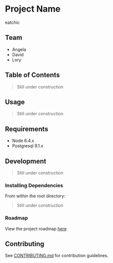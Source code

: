 # Project Name
eatchic

## Team
  - Angela
  - David
  - Lory

## Table of Contents

>Still under construction

## Usage
>Still under construction

## Requirements
- Node 6.4.x
- Postgresql 9.1.x

## Development
>Still under construction

### Installing Dependencies

From within the root directory:
>Still under construction

### Roadmap

View the project roadmap [here](LINK_TO_DOC)

## Contributing
See [CONTRIBUTING.md](CONTRIBUTING.md) for contribution guidelines.
